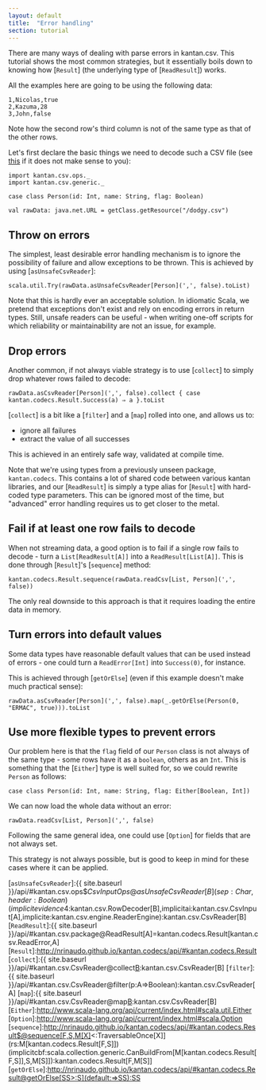 ```yaml
---
layout: default
title:  "Error handling"
section: tutorial
---
```

There are many ways of dealing with parse errors in kantan.csv. This tutorial shows the most common strategies, but
it essentially boils down to knowing how [`Result`] (the underlying type of [`ReadResult`]) works.

All the examples here are going to be using the following data:

```
1,Nicolas,true
2,Kazuma,28
3,John,false
```

Note how the second row's third column is not of the same type as that of the other rows.

Let's first declare the basic things we need to decode such a CSV file (see [this](03-rows_as_case_classes) if it does
not make sense to you):

```tut:silent
import kantan.csv.ops._
import kantan.csv.generic._

case class Person(id: Int, name: String, flag: Boolean)

val rawData: java.net.URL = getClass.getResource("/dodgy.csv")
```

## Throw on errors

The simplest, least desirable error handling mechanism is to ignore the possibility of failure and allow exceptions
to be thrown. This is achieved by using [`asUnsafeCsvReader`]:
 
```tut
scala.util.Try(rawData.asUnsafeCsvReader[Person](',', false).toList)
```

Note that this is hardly ever an acceptable solution. In idiomatic Scala, we pretend that exceptions don't exist and
rely on encoding errors in return types. Still, unsafe readers can be useful - when writing one-off scripts for which
reliability or maintainability are not an issue, for example.

## Drop errors
Another common, if not always viable strategy is to use [`collect`] to simply drop whatever rows failed to decode:

```tut
rawData.asCsvReader[Person](',', false).collect { case kantan.codecs.Result.Success(a) ⇒ a }.toList
```

[`collect`] is a bit like a [`filter`] and a [`map`] rolled into one, and allows us to:

* ignore all failures
* extract the value of all successes

This is achieved in an entirely safe way, validated at compile time.

Note that we're using types from a previously unseen package, `kantan.codecs`. This contains a lot of shared code
between various kantan libraries, and our [`ReadResult`] is simply a type alias for [`Result`] with hard-coded type
parameters. This can be ignored most of the time, but "advanced" error handling requires us to get closer to the metal.  


## Fail if at least one row fails to decode
When not streaming data, a good option is to fail if a single row fails to decode - turn a `List[ReadResult[A]]` into
a `ReadResult[List[A]]`. This is done through [`Result`]'s [`sequence`] method:

```tut
kantan.codecs.Result.sequence(rawData.readCsv[List, Person](',', false))
```

The only real downside to this approach is that it requires loading the entire data in memory.
 

## Turn errors into default values
Some data types have reasonable default values that can be used instead of errors - one could turn a `ReadError[Int]`
into `Success(0)`, for instance.

This is achieved through [`getOrElse`] (even if this example doesn't make much practical sense):

```tut
rawData.asCsvReader[Person](',', false).map(_.getOrElse(Person(0, "ERMAC", true))).toList
```

## Use more flexible types to prevent errors
Our problem here is that the `flag` field of our `Person` class is not always of the same type - some rows have it as a
`boolean`, others as an `Int`. This is something that the [`Either`] type is well suited for, so we could rewrite
`Person` as follows:

```tut:silent
case class Person(id: Int, name: String, flag: Either[Boolean, Int])
```

We can now load the whole data without an error:

```tut
rawData.readCsv[List, Person](',', false)
```

Following the same general idea, one could use [`Option`] for fields that are not always set.

This strategy is not always possible, but is good to keep in mind for these cases where it can be applied.

[`asUnsafeCsvReader`]:{{ site.baseurl }}/api/#kantan.csv.ops$$CsvInputOps@asUnsafeCsvReader[B](sep:Char,header:Boolean)(implicitevidence$4:kantan.csv.RowDecoder[B],implicitai:kantan.csv.CsvInput[A],implicite:kantan.csv.engine.ReaderEngine):kantan.csv.CsvReader[B]
[`ReadResult`]:{{ site.baseurl }}/api/#kantan.csv.package@ReadResult[A]=kantan.codecs.Result[kantan.csv.ReadError,A]
[`Result`]:http://nrinaudo.github.io/kantan.codecs/api/#kantan.codecs.Result
[`collect`]:{{ site.baseurl }}/api/#kantan.csv.CsvReader@collect[B](f:PartialFunction[A,B]):kantan.csv.CsvReader[B]
[`filter`]:{{ site.baseurl }}/api/#kantan.csv.CsvReader@filter(p:A=>Boolean):kantan.csv.CsvReader[A]
[`map`]:{{ site.baseurl }}/api/#kantan.csv.CsvReader@map[B](f:A=>B):kantan.csv.CsvReader[B]
[`Either`]:http://www.scala-lang.org/api/current/index.html#scala.util.Either
[`Option`]:http://www.scala-lang.org/api/current/index.html#scala.Option
[`sequence`]:http://nrinaudo.github.io/kantan.codecs/api/#kantan.codecs.Result$@sequence[F,S,M[X]<:TraversableOnce[X]](rs:M[kantan.codecs.Result[F,S]])(implicitcbf:scala.collection.generic.CanBuildFrom[M[kantan.codecs.Result[F,S]],S,M[S]]):kantan.codecs.Result[F,M[S]]
[`getOrElse`]:http://nrinaudo.github.io/kantan.codecs/api/#kantan.codecs.Result@getOrElse[SS>:S](default:=>SS):SS